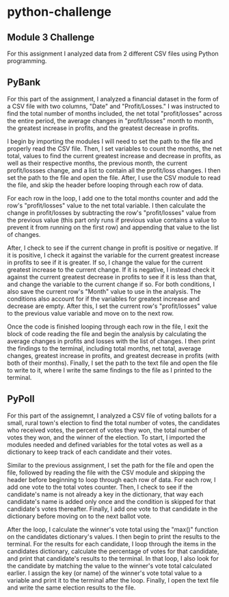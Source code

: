 # python-challenge

## Module 3 Challenge
For this assignment I analyzed data from 2 different CSV files using Python programming.

## PyBank
For this part of the assignment, I analyzed a financial dataset in the form of a CSV file with two columns, "Date" and "Profit/Losses." I was instructed to find the total number of months included, the net total "profit/losses" across the entire period, the average changes in "profit/losses" month to month, the greatest increase in profits, and the greatest decrease in profits.

I begin by importing the modules I will need to set the path to the file and properly read the CSV file. Then, I set variables to count the months, the net total, values to find the current greatest increase and decrease in profits, as well as their respective months, the previous month, the current profit/lossses change, and a list to contain all the profit/loss changes. I then set the path to the file and open the file. After, I use the CSV module to read the file, and skip the header before looping through each row of data.

For each row in the loop, I add one to the total months counter and add the row's "profit/losses" value to the net total variable. I then calculate the change in profit/losses by subtracting the row's "profit/losses" value from the previous value (this part only runs if previous value contains a value to prevent it from running on the first row) and appending that value to the list of changes.

After, I check to see if the current change in profit is positive or negative. If it is positive, I check it against the variable for the current greatest increase in profits to see if it is greater. If so, I change the value for the current greatest increase to the current change. If it is negative, I instead check it against the current greatest decrease in profits to see if it is less than that, and change the variable to the current change if so. For both conditions, I also save the current row's "Month" value to use in the analysis. The conditions also account for if the variables for greatest increase and decrease are empty. After this, I set the current row's "profit/losses" value to the previous value variable and move on to the next row.

Once the code is finished looping through each row in the file, I exit the block of code reading the file and begin the analysis by calculating the average changes in profits and losses with the list of changes. I then print the findings to the terminal, including total months, net total, average changes, greatest increase in profits, and greatest decrease in profits (with both of their months). Finally, I set the path to the text file and open the file to write to it, where I write the same findings to the file as I printed to the terminal.

## PyPoll
For this part of the assignemnt, I analyzed a CSV file of voting ballots for a small, rural town's election to find the total number of votes, the candidates who received votes, the percent of votes they won, the total number of votes they won, and the winner of the election. To start, I imported the modules needed and defined variables for the total votes as well as a dictionary to keep track of each candidate and their votes.

Similar to the previous assignment, I set the path for the file and open the file, followed by reading the file with the CSV module and skipping the header before beginning to loop through each row of data. For each row, I add one vote to the total votes counter. Then, I check to see if the candidate's name is not already a key in the dictionary, that way each candidate's name is added only once and the condition is skipped for that candidate's votes thereafter. Finally, I add one vote to that candidate in the dictionary before moving on to the next ballot vote.

After the loop, I calculate the winner's vote total using the "max()" function on the candidates dictionary's values. I then begin to print the results to the terminal. For the results for each candidate, I loop through the items in the candidates dictionary, calculate the percentage of votes for that candidate, and print that candidate's results to the terminal. In that loop, I also look for the candidate by matching the value to the winner's vote total calculated earlier. I assign the key (or name) of the winner's vote total value to a variable and print it to the terminal after the loop. Finally, I open the text file and write the same election results to the file.